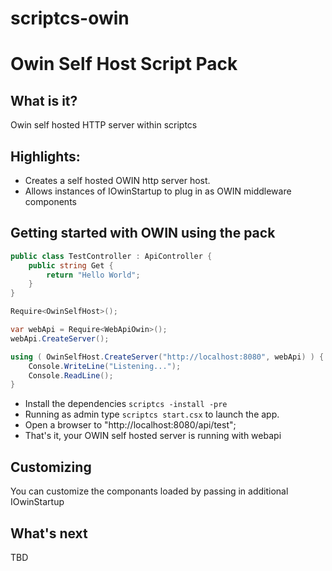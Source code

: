 scriptcs-owin
===============

# Owin Self Host Script Pack

## What is it?
Owin self hosted HTTP server within scriptcs

## Highlights:

* Creates a self hosted OWIN http server host.
* Allows instances of IOwinStartup to plug in as OWIN middleware components

## Getting started with OWIN using the pack

```csharp
public class TestController : ApiController {
	public string Get { 
		return "Hello World";
	}
}

Require<OwinSelfHost>();

var webApi = Require<WebApiOwin>();
webApi.CreateServer();

using ( OwinSelfHost.CreateServer("http://localhost:8080", webApi) ) {
	Console.WriteLine("Listening...");
	Console.ReadLine();
}

```
* Install the dependencies ```scriptcs -install -pre```
* Running as admin type ```scriptcs start.csx``` to launch the app.
* Open a browser to "http://localhost:8080/api/test";
* That's it, your OWIN self hosted server is running with webapi

## Customizing
You can customize the componants loaded by passing in additional IOwinStartup

## What's next
TBD